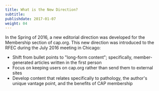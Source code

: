 ```yaml
---
title: What is the New Direction?
subtitle:
publishdate: 2017-01-07
weight: 04
---
```


In the Spring of 2016, a new editorial direction was developed for the Membership section of cap.org. This new direction was introduced to the RFEC during the July 2016 meeting in Chicago:

* Shift from bullet points to "long-form content"; specifically, member-generated articles written in the first person
* Focus on keeping users on cap.org rather than send them to external sites
* Develop content that relates specifically to pathology, the author's unique vantage point, and the benefits of CAP membership